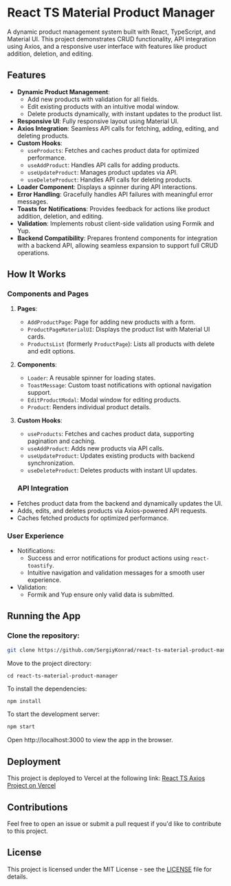 # React TS Material Product Manager

A dynamic product management system built with React, TypeScript, and Material UI. This project demonstrates CRUD functionality, API integration using Axios, and a responsive user interface with features like product addition, deletion, and editing.

## Features

- **Dynamic Product Management**:
  - Add new products with validation for all fields.
  - Edit existing products with an intuitive modal window.
  - Delete products dynamically, with instant updates to the product list.
- **Responsive UI**: Fully responsive layout using Material UI.
- **Axios Integration**: Seamless API calls for fetching, adding, editing, and deleting products.
- **Custom Hooks**:
  - `useProducts`: Fetches and caches product data for optimized performance.
  - `useAddProduct`: Handles API calls for adding products.
  - `useUpdateProduct`: Manages product updates via API.
  - `useDeleteProduct`: Handles API calls for deleting products.
- **Loader Component**: Displays a spinner during API interactions.
- **Error Handling**: Gracefully handles API failures with meaningful error messages.
- **Toasts for Notifications**: Provides feedback for actions like product addition, deletion, and editing.
- **Validation**: Implements robust client-side validation using Formik and Yup.
- **Backend Compatibility**: Prepares frontend components for integration with a backend API, allowing seamless expansion to support full CRUD operations.

## How It Works

### Components and Pages

1. **Pages**:

   - `AddProductPage`: Page for adding new products with a form.
   - `ProductPageMaterialUI`: Displays the product list with Material UI cards.
   - `ProductsList` (formerly `ProductPage`): Lists all products with delete and edit options.

2. **Components**:

   - `Loader`: A reusable spinner for loading states.
   - `ToastMessage`: Custom toast notifications with optional navigation support.
   - `EditProductModal`: Modal window for editing products.
   - `Product`: Renders individual product details.

3. **Custom Hooks**:

   - `useProducts`: Fetches and caches product data, supporting pagination and caching.
   - `useAddProduct`: Adds new products via API calls.
   - `useUpdateProduct`: Updates existing products with backend synchronization.
   - `useDeleteProduct`: Deletes products with instant UI updates.

   ### API Integration

- Fetches product data from the backend and dynamically updates the UI.
- Adds, edits, and deletes products via Axios-powered API requests.
- Caches fetched products for optimized performance.

### User Experience

- Notifications:
  - Success and error notifications for product actions using `react-toastify`.
  - Intuitive navigation and validation messages for a smooth user experience.
- Validation:
  - Formik and Yup ensure only valid data is submitted.

## Running the App

### Clone the repository:

```bash
git clone https://github.com/SergiyKonrad/react-ts-material-product-manager.git
```

Move to the project directory:

```
cd react-ts-material-product-manager

```

To install the dependencies:

```bash
npm install
```

To start the development server:

```bash
npm start
```

Open http://localhost:3000 to view the app in the browser.

## Deployment

This project is deployed to Vercel at the following link:
[React TS Axios Project on Vercel](https://react-ts-axios-project.vercel.app/)

## Contributions

Feel free to open an issue or submit a pull request if you'd like to contribute to this project.

## License

This project is licensed under the MIT License - see the [LICENSE](./LICENCE) file for details.
